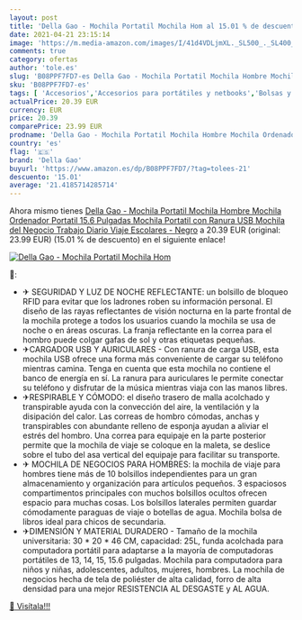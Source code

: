 ```yaml
---
layout: post
title: 'Della Gao - Mochila Portatil Mochila Hom al 15.01 % de descuento'
date: 2021-04-21 23:15:14
image: 'https://m.media-amazon.com/images/I/41d4VDLjmXL._SL500_._SL400_.jpg'
comments: true
category: ofertas
author: 'tole.es'
slug: 'B08PPF7FD7-es Della Gao - Mochila Portatil Mochila Hombre Mochila...'
sku: 'B08PPF7FD7-es'
tags: [ 'Accesorios','Accesorios para portátiles y netbooks','Bolsas y fundas para portátiles y netbooks','Informática','Mochilas para portátiles y netbooks','della gao','mochila', ]
actualPrice: 20.39 EUR
currency: EUR
price: 20.39
comparePrice: 23.99 EUR
prodname: 'Della Gao - Mochila Portatil Mochila Hombre Mochila Ordenador Portatil 15.6 Pulgadas Mochila Portatil con Ranura USB Mochila del Negocio Trabajo Diario Viaje Escolares - Negro'
country: 'es'
flag: '🇪🇸'
brand: 'Della Gao'
buyurl: 'https://www.amazon.es/dp/B08PPF7FD7/?tag=tolees-21'
descuento: '15.01'
average: '21.4185714285714'
---
```


Ahora mismo tienes [Della Gao - Mochila Portatil Mochila Hombre Mochila Ordenador Portatil 15.6 Pulgadas Mochila Portatil con Ranura USB Mochila del Negocio Trabajo Diario Viaje Escolares - Negro](https://www.amazon.es/dp/B08PPF7FD7/?tag=tolees-21) a 20.39 EUR (original: 23.99 EUR) (15.01 %  de descuento) en el siguiente enlace!

[![Della Gao - Mochila Portatil Mochila Hom](https://m.media-amazon.com/images/I/41d4VDLjmXL._SL500_._SL400_.jpg)](https://www.amazon.es/dp/B08PPF7FD7/?tag=tolees-21)

🔎:

- ✈ SEGURIDAD Y LUZ DE NOCHE REFLECTANTE: un bolsillo de bloqueo RFID para evitar que los ladrones roben su información personal. El diseño de las rayas reflectantes de visión nocturna en la parte frontal de la mochila protege a todos los usuarios cuando la mochila se usa de noche o en áreas oscuras. La franja reflectante en la correa para el hombro puede colgar gafas de sol y otras etiquetas pequeñas.
- ✈CARGADOR USB Y AURICULARES - Con ranura de carga USB, esta mochila USB ofrece una forma más conveniente de cargar su teléfono mientras camina. Tenga en cuenta que esta mochila no contiene el banco de energía en sí. La ranura para auriculares le permite conectar su teléfono y disfrutar de la música mientras viaja con las manos libres.
- ✈RESPIRABLE Y CÓMODO: el diseño trasero de malla acolchado y transpirable ayuda con la convección del aire, la ventilación y la disipación del calor. Las correas de hombro cómodas, anchas y transpirables con abundante relleno de esponja ayudan a aliviar el estrés del hombro. Una correa para equipaje en la parte posterior permite que la mochila de viaje se coloque en la maleta, se deslice sobre el tubo del asa vertical del equipaje para facilitar su transporte.
- ✈ MOCHILA DE NEGOCIOS PARA HOMBRES: la mochila de viaje para hombres tiene más de 10 bolsillos independientes para un gran almacenamiento y organización para artículos pequeños. 3 espaciosos compartimentos principales con muchos bolsillos ocultos ofrecen espacio para muchas cosas. Los bolsillos laterales permiten guardar cómodamente paraguas de viaje o botellas de agua. Mochila bolsa de libros ideal para chicos de secundaria.
- ✈DIMENSIÓN Y MATERIAL DURADERO - Tamaño de la mochila universitaria: 30 * 20 * 46 CM, capacidad: 25L, funda acolchada para computadora portátil para adaptarse a la mayoría de computadoras portátiles de 13, 14, 15, 15.6 pulgadas. Mochila para computadora para niños y niñas, adolescentes, adultos, mujeres, hombres. La mochila de negocios hecha de tela de poliéster de alta calidad, forro de alta densidad para una mejor RESISTENCIA AL DESGASTE y AL AGUA.

[🛒 Visítala!!!](https://www.amazon.es/dp/B08PPF7FD7/?tag=tolees-21)
